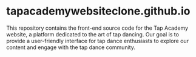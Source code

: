 # tapacademywebsiteclone.github.io
This repository contains the front-end source code for the Tap Academy website, a platform dedicated to the art of tap dancing. Our goal is to provide a user-friendly interface for tap dance enthusiasts to explore our content and engage with the tap dance community.
